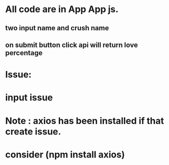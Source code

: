 # All code are in App App js.

## two input name and crush name
## on submit button click api will return love percentage


# Issue:
# input issue



# Note : axios has been installed if that create issue.
# consider (npm install axios)